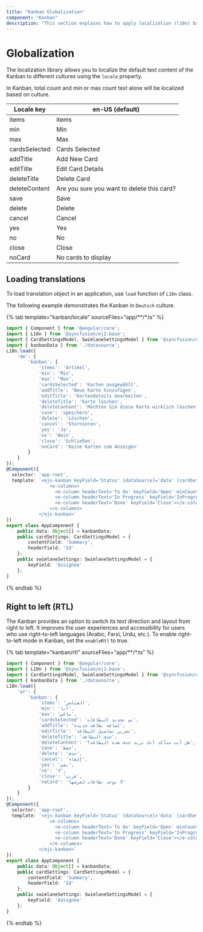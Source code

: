 ```yaml
---
title: "Kanban Globalization"
component: "Kanban"
description: "This section explains how to apply localization (l10n) based on culture file and right-to-left (RTL) in Kanban board."
---
```


# Globalization

The localization library allows you to localize the default text content of the Kanban to different cultures using the `locale` property.

In Kanban, total count and min or max count text alone will be localized based on culture.

| Locale key | en-US (default)  |
|------|------|
| items |  items |
| min |  Min |
| max |  Max |
| cardsSelected | Cards Selected |
| addTitle | Add New Card |
| editTitle | Edit Card Details |
| deleteTitle | Delete Card |
| deleteContent | Are you sure you want to delete this card? |
| save | Save |
| delete | Delete |
| cancel | Cancel |
| yes | Yes |
| no | No |
| close | Close |
| noCard | No cards to display |

## Loading translations

To load translation object in an application, use `load` function of `L10n` class.

The following example demonstrates the Kanban in `Deutsch` culture.

{% tab template="kanban/locale" sourceFiles="app/**/*.ts" %}

```typescript
import { Component } from '@angular/core';
import { L10n } from '@syncfusion/ej2-base';
import { CardSettingsModel, SwimlaneSettingsModel } from '@syncfusion/ej2-angular-kanban';
import { kanbanData } from './datasource';
L10n.load({
    'de': {
        'kanban': {
            'items': 'Artikel',
            'min': 'Min',
            'max': 'Max',
            'cardsSelected': 'Karten ausgewählt',
            'addTitle': 'Neue Karte hinzufügen',
            'editTitle': 'Kartendetails bearbeiten',
            'deleteTitle': 'Karte löschen',
            'deleteContent': 'Möchten Sie diese Karte wirklich löschen?',
            'save': 'speichern',
            'delete': 'Löschen',
            'cancel': 'Stornieren',
            'yes': 'Ja',
            'no': 'Nein',
            'close': 'Schließen',
            'noCard': 'Keine Karten zum Anzeigen'
        }
    }
});
@Component({
  selector: 'app-root',
  template: `<ejs-kanban keyField='Status' [dataSource]='data' [cardSettings]='cardSettings' locale='de' [swimlaneSettings]='swimlaneSettings'>
                <e-columns>
                  <e-column headerText='To do' keyField='Open' minCount='6'></e-column>
                  <e-column headerText='In Progress' keyField='InProgress' maxCount='3'></e-column>
                  <e-column headerText='Done' keyField='Close'></e-column>
                </e-columns>
            </ejs-kanban>`
})
export class AppComponent {
    public data: Object[] = kanbanData;
    public cardSettings: CardSettingsModel = {
        contentField: 'Summary',
        headerField: 'Id'
    };
    public swimlaneSettings: SwimlaneSettingsModel = {
        keyField: 'Assignee'
    };
}

```

{% endtab %}

## Right to left (RTL)

The Kanban provides an option to switch its text direction and layout from right to left. It improves the user experiences and accessibility for users who use right-to-left languages (Arabic, Farsi, Urdu, etc.). To enable right-to-left mode in Kanban, set the `enableRtl` to true.

{% tab template="kanban/rtl" sourceFiles="app/**/*.ts" %}

```typescript
import { Component } from '@angular/core';
import { L10n } from '@syncfusion/ej2-base';
import { CardSettingsModel, SwimlaneSettingsModel } from '@syncfusion/ej2-angular-kanban';
import { kanbanData } from './datasource';
L10n.load({
    'ar': {
        'kanban': {
            'items': 'العناصر',
            'min': 'أنا',
            'max': 'ماكس',
            'cardsSelected': 'تم تحديد البطاقات',
            'addTitle': 'إضافة بطاقة جديدة',
            'editTitle': 'تحرير تفاصيل البطاقة',
            'deleteTitle': 'حذف البطاقة',
            'deleteContent': 'هل أنت متأكد أنك تريد حذف هذه البطاقة؟',
            'save': 'حفظ',
            'delete': 'حذف',
            'cancel': 'إلغاء',
            'yes': 'نعم',
            'no': 'لا',
            'close': 'قريب',
            'noCard': 'لا توجد بطاقات لعرضها'
        }
    }
});
@Component({
  selector: 'app-root',
  template: `<ejs-kanban keyField='Status' [dataSource]='data' [cardSettings]='cardSettings' locale='ar' [swimlaneSettings]='swimlaneSettings' enableRtl='true'>
                <e-columns>
                  <e-column headerText='To do' keyField='Open' minCount='6'></e-column>
                  <e-column headerText='In Progress' keyField='InProgress' maxCount='3'></e-column>
                  <e-column headerText='Done' keyField='Close'></e-column>
                </e-columns>
            </ejs-kanban>`
})
export class AppComponent {
    public data: Object[] = kanbanData;
    public cardSettings: CardSettingsModel = {
        contentField: 'Summary',
        headerField: 'Id'
    };
    public swimlaneSettings: SwimlaneSettingsModel = {
        keyField: 'Assignee'
    };
}

```

{% endtab %}
